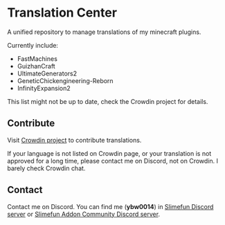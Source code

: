 # Translation Center

A unified repository to manage translations of my minecraft plugins.

Currently include:

- FastMachines
- GuizhanCraft
- UltimateGenerators2
- GeneticChickengineering-Reborn
- InfinityExpansion2

This list might not be up to date, check the Crowdin project for details.

## Contribute

Visit [Crowdin project](https://crowdin.com/project/guizhan-translation-center) to contribute translations.

If your language is not listed on Crowdin page, or your translation is not approved for a long time, please contact me on Discord, not on Crowdin. I barely check Crowdin chat.

## Contact

Contact me on Discord. You can find me (**ybw0014**) in [Slimefun Discord server](https://discord.gg/slimefun) or [Slimefun Addon Community Discord server](https://discord.gg/SqD3gg5SAU).

